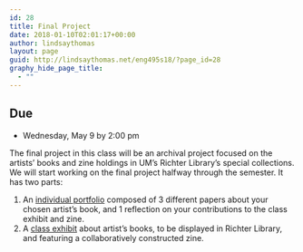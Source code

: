 ```yaml
---
id: 28
title: Final Project
date: 2018-01-10T02:01:17+00:00
author: lindsaythomas
layout: page
guid: http://lindsaythomas.net/eng495s18/?page_id=28
graphy_hide_page_title:
  - ""
---
```

## Due

  * Wednesday, May 9 by 2:00 pm

The final project in this class will be an archival project focused on the artists’ books and zine holdings in UM’s Richter Library’s special collections. We will start working on the final project halfway through the semester. It has two parts:

  1. An [individual portfolio](http://lindsaythomas.net/eng495s18/individual-portfolio/) composed of 3 different papers about your chosen artist’s book, and 1 reflection on your contributions to the class exhibit and zine.
  2. A [class exhibit](http://lindsaythomas.net/eng495s18/class-exhibit-and-zine/) about artist’s books, to be displayed in Richter Library, and featuring a collaboratively constructed zine.
